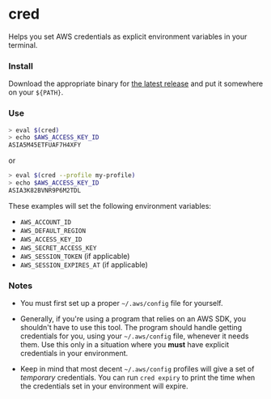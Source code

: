# cred

Helps you set AWS credentials as explicit environment variables in your terminal.

### Install

Download the appropriate binary for [the latest release](https://github.com/rclark/cred/releases/latest) and put it somewhere on your `${PATH}`.

### Use

```sh
> eval $(cred)
> echo $AWS_ACCESS_KEY_ID
ASIA5M45ETFUAF7H4XFY
```

or

```sh
> eval $(cred --profile my-profile)
> echo $AWS_ACCESS_KEY_ID
ASIA3K82BVNR9P6M2TDL
```

These examples will set the following environment variables:

- `AWS_ACCOUNT_ID`
- `AWS_DEFAULT_REGION`
- `AWS_ACCESS_KEY_ID`
- `AWS_SECRET_ACCESS_KEY`
- `AWS_SESSION_TOKEN` (if applicable)
- `AWS_SESSION_EXPIRES_AT` (if applicable)

### Notes

- You must first set up a proper `~/.aws/config` file for yourself.

- Generally, if you're using a program that relies on an AWS SDK, you shouldn't have to use this tool. The program should handle getting credentials for you, using your `~/.aws/config` file, whenever it needs them. Use this only in a situation where you **must** have explicit credentials in your environment.

- Keep in mind that most decent `~/.aws/config` profiles will give a set of _temporary_ credentials. You can run `cred expiry` to print the time when the credentials set in your environment will expire.
